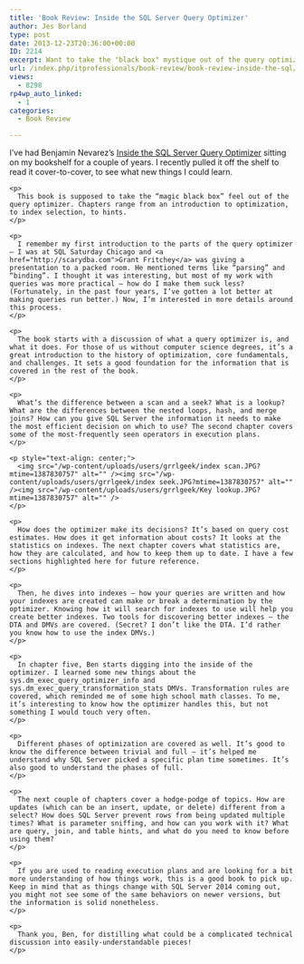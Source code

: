 ```yaml
---
title: 'Book Review: Inside the SQL Server Query Optimizer'
author: Jes Borland
type: post
date: 2013-12-23T20:36:00+00:00
ID: 2214
excerpt: Want to take the "black box" mystique out of the query optimizer?
url: /index.php/itprofessionals/book-review/book-review-inside-the-sql/
views:
  - 8298
rp4wp_auto_linked:
  - 1
categories:
  - Book Review

---
```

<div class="bText">
  <div class="bText">
    <p>
      <img style="float: left;" src="/wp-content/uploads/users/grrlgeek/1175-QueryOptimizerCover_200h.jpg?mtime=1387829859" alt="" />I’ve had Benjamin Nevarez’s <a href="https://www.simple-talk.com/books/sql-books/inside-the-sql-server-query-optimizer/">Inside the SQL Server Query Optimizer</a> sitting on my bookshelf for a couple of years. I recently pulled it off the shelf to read it cover-to-cover, to see what new things I could learn.
    </p>
    
    <p>
      This book is supposed to take the “magic black box” feel out of the query optimizer. Chapters range from an introduction to optimization, to index selection, to hints.
    </p>
    
    <p>
      I remember my first introduction to the parts of the query optimizer – I was at SQL Saturday Chicago and <a href="http://scarydba.com">Grant Fritchey</a> was giving a presentation to a packed room. He mentioned terms like “parsing” and “binding”. I thought it was interesting, but most of my work with queries was more practical – how do I make them suck less? (Fortunately, in the past four years, I’ve gotten a lot better at making queries run better.) Now, I’m interested in more details around this process.
    </p>
    
    <p>
      The book starts with a discussion of what a query optimizer is, and what it does. For those of us without computer science degrees, it’s a great introduction to the history of optimization, core fundamentals, and challenges. It sets a good foundation for the information that is covered in the rest of the book.
    </p>
    
    <p>
      What’s the difference between a scan and a seek? What is a lookup? What are the differences between the nested loops, hash, and merge joins? How can you give SQL Server the information it needs to make the most efficient decision on which to use? The second chapter covers some of the most-frequently seen operators in execution plans.
    </p>
    
    <p style="text-align: center;">
      <img src="/wp-content/uploads/users/grrlgeek/index scan.JPG?mtime=1387830757" alt="" /><img src="/wp-content/uploads/users/grrlgeek/index seek.JPG?mtime=1387830757" alt="" /><img src="/wp-content/uploads/users/grrlgeek/Key lookup.JPG?mtime=1387830757" alt="" />
    </p>
    
    <p>
      How does the optimizer make its decisions? It’s based on query cost estimates. How does it get information about costs? It looks at the statistics on indexes. The next chapter covers what statistics are, how they are calculated, and how to keep them up to date. I have a few sections highlighted here for future reference.
    </p>
    
    <p>
      Then, he dives into indexes – how your queries are written and how your indexes are created can make or break a determination by the optimizer. Knowing how it will search for indexes to use will help you create better indexes. Two tools for discovering better indexes – the DTA and DMVs are covered. (Secret? I don’t like the DTA. I’d rather you know how to use the index DMVs.)
    </p>
    
    <p>
      In chapter five, Ben starts digging into the inside of the optimizer. I learned some new things about the sys.dm_exec_query_optimizer_info and sys.dm_exec_query_transformation_stats DMVs. Transformation rules are covered, which reminded me of some high school math classes. To me, it’s interesting to know how the optimizer handles this, but not something I would touch very often.
    </p>
    
    <p>
      Different phases of optimization are covered as well. It’s good to know the difference between trivial and full – it’s helped me understand why SQL Server picked a specific plan time sometimes. It’s also good to understand the phases of full.
    </p>
    
    <p>
      The next couple of chapters cover a hodge-podge of topics. How are updates (which can be an insert, update, or delete) different from a select? How does SQL Server prevent rows from being updated multiple times? What is parameter sniffing, and how can you work with it? What are query, join, and table hints, and what do you need to know before using them?
    </p>
    
    <p>
      If you are used to reading execution plans and are looking for a bit more understanding of how things work, this is a good book to pick up. Keep in mind that as things change with SQL Server 2014 coming out, you might not see some of the same behaviors on newer versions, but the information is solid nonetheless.
    </p>
    
    <p>
      Thank you, Ben, for distilling what could be a complicated technical discussion into easily-understandable pieces!
    </p>
  </div>
</div>